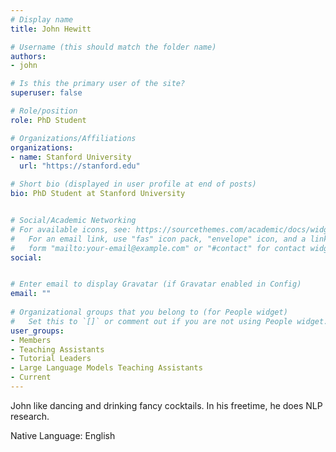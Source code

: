 ```yaml
---
# Display name
title: John Hewitt

# Username (this should match the folder name)
authors:
- john

# Is this the primary user of the site?
superuser: false

# Role/position
role: PhD Student

# Organizations/Affiliations
organizations:
- name: Stanford University
  url: "https://stanford.edu"

# Short bio (displayed in user profile at end of posts)
bio: PhD Student at Stanford University


# Social/Academic Networking
# For available icons, see: https://sourcethemes.com/academic/docs/widgets/#icons
#   For an email link, use "fas" icon pack, "envelope" icon, and a link in the
#   form "mailto:your-email@example.com" or "#contact" for contact widget.
social:


# Enter email to display Gravatar (if Gravatar enabled in Config)
email: ""
  
# Organizational groups that you belong to (for People widget)
#   Set this to `[]` or comment out if you are not using People widget.  
user_groups:
- Members
- Teaching Assistants
- Tutorial Leaders
- Large Language Models Teaching Assistants
- Current
---
```


John like dancing and drinking fancy cocktails. In his freetime, he does NLP research.

Native Language: English

<!-- Animal Form: Grumpy Cat -->

<!-- <img  class="avatar-small" src="grumpy-cat.jpg" style="float: center" /> -->

